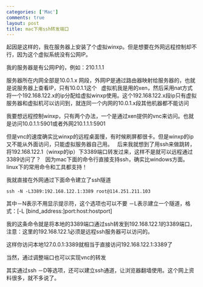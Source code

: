 ```yaml
--- 
categories: ['Mac']
comments: true
layout: post
title: mac下用ssh转发端口
---
```


起因是这样的，我在服务器上安装了个虚拟winxp。但是想要在外网远程控制却不行，因为这个虚拟系统没有公网IP。

我的服务器是有公网IP的，例如：210.1.1.1

服务器所在内网全部是10.0.1.x 网段，外网IP是通过路由器映射给服务器的，也就是说服务器上查看IP，只有10.0.1.1这个
 
虚拟机我是用的xen，然后采用nat方式将一个192.168.122.x的ip分配给虚拟winxp使用。这个192.168.122.x段ip只有虚拟服务器和虚拟机可以访问到，就连同一个内网的10.0.1.x段其他机器都不能访问

我要想远程控制winxp，只有两个办法，一个是通过xen提供的vnc来访问。也就是访问10.0.1.1:5901或者外网210.1.1.1:5901

但是vnc的速度确实比winxp的远程桌面慢，有时候刷屏都很卡。但是winxp的ip又不能从外面访问，只能虚拟服务器自己用。
 
后来我就想到了用ssh来做跳转，将192.168.122.1（winxp的ip）下3389端口转发过来，这样不是就可以远程通过3389访问了？
 
因为mac下面的命令行直接支持ssh，确实比windows方面。linux下的常用命令和工具都支持！

我就直接在外网通过下面命令建立了ssh隧道

```
ssh -N -L3389:192.168.122.1:3389 root@114.251.211.103
```
其中－N表示不用显示提示符，这个选项也可以不要
－L表示建立一个隧道，格式：[-L [bind_address:]port:host:hostport]

我的这条命令就是将本地的3389端口通过ssh转发到192.168.122.1的3389端口，注意：这里的192.168.122.1必须是远程ssh服务器可以访问的。

这样你访问本地127.0.0.1:3389就相当于直接访问192.168.122.1:3389了

当然，通过调整端口也可以实现vnc的转发

其实通过ssh －D等选项，还可以建立ssh通道，让浏览器翻墙使用。这个网上资料很多，就不多说了。
